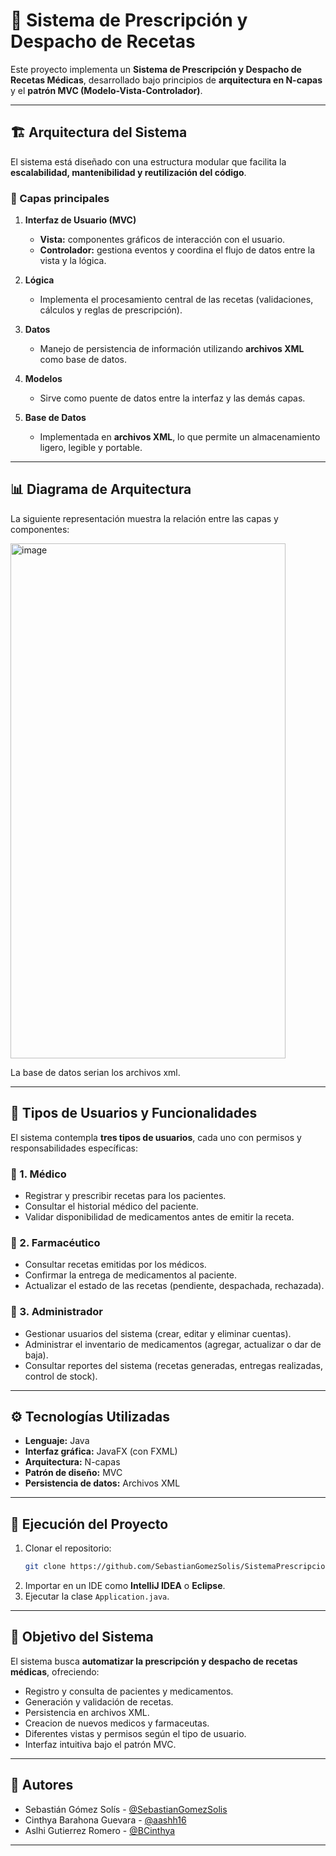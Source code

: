# 📌 Sistema de Prescripción y Despacho de Recetas  

Este proyecto implementa un **Sistema de Prescripción y Despacho de Recetas Médicas**, desarrollado bajo principios de **arquitectura en N-capas** y el **patrón MVC (Modelo-Vista-Controlador)**.  

---

## 🏗️ Arquitectura del Sistema  

El sistema está diseñado con una estructura modular que facilita la **escalabilidad, mantenibilidad y reutilización del código**.  

### 🔹 Capas principales  
1. **Interfaz de Usuario (MVC)**  
   - **Vista:** componentes gráficos de interacción con el usuario.  
   - **Controlador:** gestiona eventos y coordina el flujo de datos entre la vista y la lógica.  

2. **Lógica**  
   - Implementa el procesamiento central de las recetas (validaciones, cálculos y reglas de prescripción).  

3. **Datos**  
   - Manejo de persistencia de información utilizando **archivos XML** como base de datos.  

4. **Modelos**  
   - Sirve como puente de datos entre la interfaz y las demás capas.  

5. **Base de Datos**  
   - Implementada en **archivos XML**, lo que permite un almacenamiento ligero, legible y portable.  

---

## 📊 Diagrama de Arquitectura  

La siguiente representación muestra la relación entre las capas y componentes:  

<img width="440" height="824" alt="image" src="https://github.com/user-attachments/assets/a60c9181-b7b7-4d98-beef-bc02553ed971" />

La base de datos serian los archivos xml.

---

## 👥 Tipos de Usuarios y Funcionalidades  

El sistema contempla **tres tipos de usuarios**, cada uno con permisos y responsabilidades específicas:  

### 🔹 1. Médico  
- Registrar y prescribir recetas para los pacientes.  
- Consultar el historial médico del paciente.  
- Validar disponibilidad de medicamentos antes de emitir la receta.  

### 🔹 2. Farmacéutico  
- Consultar recetas emitidas por los médicos.  
- Confirmar la entrega de medicamentos al paciente.  
- Actualizar el estado de las recetas (pendiente, despachada, rechazada).  

### 🔹 3. Administrador  
- Gestionar usuarios del sistema (crear, editar y eliminar cuentas).  
- Administrar el inventario de medicamentos (agregar, actualizar o dar de baja).  
- Consultar reportes del sistema (recetas generadas, entregas realizadas, control de stock).  

---

## ⚙️ Tecnologías Utilizadas  

- **Lenguaje:** Java  
- **Interfaz gráfica:** JavaFX (con FXML)  
- **Arquitectura:** N-capas  
- **Patrón de diseño:** MVC  
- **Persistencia de datos:** Archivos XML  

---

## 🚀 Ejecución del Proyecto  

1. Clonar el repositorio:  
   ```bash
   git clone https://github.com/SebastianGomezSolis/SistemaPrescripcionDespachoRecetas.git
   ```
2. Importar en un IDE como **IntelliJ IDEA** o **Eclipse**.  
3. Ejecutar la clase `Application.java`.  

---

## 🎯 Objetivo del Sistema  

El sistema busca **automatizar la prescripción y despacho de recetas médicas**, ofreciendo:  
- Registro y consulta de pacientes y medicamentos.  
- Generación y validación de recetas.  
- Persistencia en archivos XML.
- Creacion de nuevos medicos y farmaceutas.
- Diferentes vistas y permisos según el tipo de usuario.  
- Interfaz intuitiva bajo el patrón MVC.

---

## 👥 Autores

- Sebastián Gómez Solís - [@SebastianGomezSolis](https://github.com/SebastianGomezSolis)
- Cinthya Barahona Guevara - [@aashh16](https://github.com/aashh16)
- Aslhi Gutierrez Romero - [@BCinthya](https://github.com/BCinthya)

---
